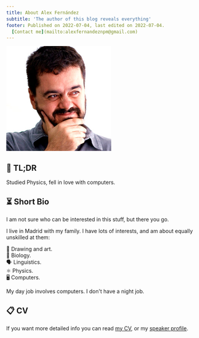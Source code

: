 ```yaml
---
title: About Alex Fernández 
subtitle: 'The author of this blog reveals everything'
footer: Published on 2022-07-04, last edited on 2022-07-04.
  [Contact me](mailto:alexfernandeznpm@gmail.com)
---
```


![Yours truly.](/pics/avatar.jpg "🤔. Source: Photo by Sergio García, https://twitter.com/sgmonda.")


## 🙈 TL;DR

Studied Physics,
fell in love with computers.

## ⏳ Short Bio

I am not sure who can be interested in this stuff,
but there you go.

I live in Madrid with my family.
I have lots of interests,
and am about equally unskilled at them:

🎨 Drawing and art.  
🦠 Biology.  
🗣️ Linguistics.  
⚛️ Physics.  
🖥️ Computers.

My day job involves computers.
I don't have a night job.

## 📋 CV

If you want more detailed info you can read
[my CV](/cv),
or my [speaker profile](https://pinchito.es/permanent/speaker).

